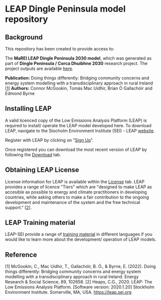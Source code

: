 # LEAP Dingle Peninsula model repository

## Background
This repository has been created to provide access to: 

The **MaREI LEAP Dingle Peninsula 2030 model**, which was generated as part of **Dingle Peninsula / Corca Dhuibhne 2030** research project. The project outputs are available [here](https://www.marei.ie/project/dingle-peninsula-2030/).

**Publication:** Doing things differently: Bridging community concerns and energy system modelling with a transdisciplinary approach in rural Ireland [[1](https://www.sciencedirect.com/science/article/pii/S2214629622001621)]
**Authors:** Connor McGookin, Tomás Mac Uidhir, Brian Ó Gallachóir and Edmond Byrne

## Installing LEAP

A valid licenced copy of the Low Emissions Analysis Platform (LEAP) is required to install/ operate the LEAP model developed here. To download LEAP, navigate to the Stocholm Environment Institute (SEI) - LEAP [website](https://leap.sei.org/default.asp?action=home).

Register with LEAP by clicking on "[Sign Up](https://leap.sei.org/default.asp?action=signup)". 

Once registered you can download the most recent version of LEAP by following the [Download](https://leap.sei.org/default.asp?action=download) tab.

## Obtaining LEAP License
License information for LEAP is available within the [License](https://leap.sei.org/default.asp?action=license) tab. LEAP provides a range of licence "Tiers" which are "designed to make LEAP as accesible as possible to energy and climate practitioners in developing countries, while asking others to make a fair contribution to the ongoing development and maintenance of the system and the free technical support." [[2](https://leap.sei.org/default.asp?action=citing)].
  
## LEAP Training material 
LEAP-SEI provide a range of [training material](https://leap.sei.org/default.asp?action=trainingmaterials) in different languages if you would like to learn more about the development/ operation of LEAP models.

## Reference
[1] McGookin, C., Mac Uidhir, T., Gallachóir, B. Ó., & Byrne, E. (2022). Doing things differently: Bridging community concerns and energy system modelling with a transdisciplinary approach in rural Ireland. Energy Research & Social Science, 89, 102658.
[2] Heaps, C.G., 2020. LEAP: The Low Emissions Analysis Platform. [Software version: 2020.1.20] Stockholm Environment Institute. Somerville, MA, USA. https://leap.sei.org
